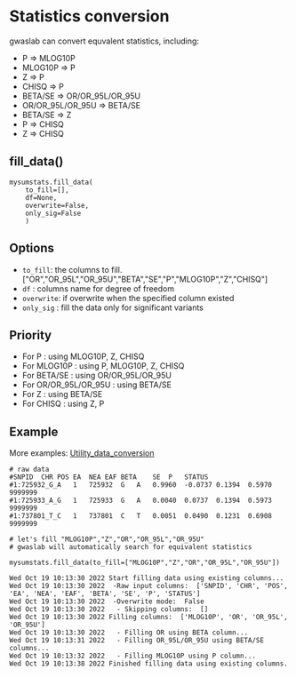 # Statistics conversion

gwaslab can convert equvalent statistics, including:
- P => MLOG10P
- MLOG10P => P
- Z => P
- CHISQ => P
- BETA/SE => OR/OR_95L/OR_95U
- OR/OR_95L/OR_95U => BETA/SE
- BETA/SE => Z
- P => CHISQ
- Z => CHISQ

## fill_data()
```
mysumstats.fill_data( 
    to_fill=[],
    df=None,
    overwrite=False,
    only_sig=False
    )
```
## Options
- `to_fill`: the columns to fill. ["OR","OR_95L","OR_95U","BETA","SE","P","MLOG10P","Z","CHISQ"]
- `df` : columns name for degree of freedom
- `overwrite`: if overwrite when the specified column existed
- `only_sig` : fill the data only for significant variants

## Priority

- For P : using MLOG10P, Z, CHISQ 
- For MLOG10P : using P, MLOG10P, Z, CHISQ 
- For BETA/SE : using OR/OR_95L/OR_95U
- For OR/OR_95L/OR_95U : using BETA/SE
- For Z : using BETA/SE
- For CHISQ : using  Z, P

## Example
More examples:
[Utility_data_conversion](https://github.com/Cloufield/gwaslab/blob/main/examples/Utility_data_conversion.ipynb)
```
# raw data
#SNPID	CHR	POS	EA	NEA	EAF	BETA	SE	P	STATUS
#1:725932_G_A	1	725932	G	A	0.9960	-0.0737	0.1394	0.5970	9999999
#1:725933_A_G	1	725933	G	A	0.0040	0.0737	0.1394	0.5973	9999999
#1:737801_T_C	1	737801	C	T	0.0051	0.0490	0.1231	0.6908	9999999

# let's fill "MLOG10P","Z","OR","OR_95L","OR_95U"
# gwaslab will automatically search for equivalent statistics

mysumstats.fill_data(to_fill=["MLOG10P","Z","OR","OR_95L","OR_95U"])

Wed Oct 19 10:13:30 2022 Start filling data using existing columns...
Wed Oct 19 10:13:30 2022  -Raw input columns:  ['SNPID', 'CHR', 'POS', 'EA', 'NEA', 'EAF', 'BETA', 'SE', 'P', 'STATUS']
Wed Oct 19 10:13:30 2022  -Overwrite mode:  False
Wed Oct 19 10:13:30 2022   - Skipping columns:  []
Wed Oct 19 10:13:30 2022 Filling columns:  ['MLOG10P', 'OR', 'OR_95L', 'OR_95U']
Wed Oct 19 10:13:30 2022   - Filling OR using BETA column...
Wed Oct 19 10:13:31 2022   - Filling OR_95L/OR_95U using BETA/SE columns...
Wed Oct 19 10:13:32 2022   - Filling MLOG10P using P column...
Wed Oct 19 10:13:38 2022 Finished filling data using existing columns.
```


